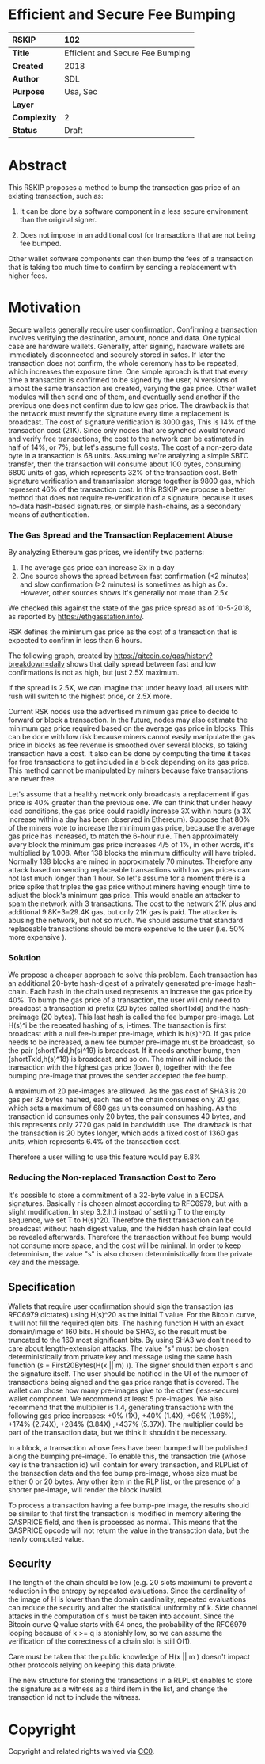 #  Efficient and Secure Fee Bumping  

| RSKIP          | 102                              |
| :------------- | :------------------------------- |
| **Title**      | Efficient and Secure Fee Bumping |
| **Created**    | 2018                             |
| **Author**     | SDL                              |
| **Purpose**    | Usa, Sec                         |
| **Layer**      |                                  |
| **Complexity** | 2                                |
| **Status**     | Draft                            |

# Abstract

This RSKIP proposes a method to bump the transaction gas price of an existing transaction, such as:

1) It can be done by a software component in a less secure environment than the original signer.

2) Does not impose in an additional cost for transactions that are not being fee bumped.

Other wallet software components can then bump the fees of a transaction that is taking too much time to confirm by sending a replacement with higher fees.

# Motivation

Secure wallets generally require user confirmation. Confirming a transaction involves verifying the destination, amount, nonce and data. One typical case are hardware wallets. Generally, after signing, hardware wallets are immediately disconnected and securely stored in safes. If later the transaction does not confirm, the whole ceremony has to be repeated, which increases the exposure time. One simple aproach is that that every time a transaction is confirmed to be signed by the user, N versions of almost the same transaction are created, varying the gas price.  Other wallet modules will then send one of them, and eventually send another if the previous one does not confirm due to low gas price. The drawback is that the network must reverify the signature every time a replacement is broadcast. The cost of signature verification is 3000 gas,  This is 14% of the transaction cost (21K). Since only nodes that are synched would forward and verify free transactions, the cost to the network can be estimated in half of 14%, or 7%, but let's assume full costs. The cost of a non-zero data byte in a transaction is 68 units. Assuming we're analyzing a simple SBTC transfer, then the transaction will consume about 100 bytes, consuming 6800 units of gas, which represents 32% of the transaction cost. Both signature verification and transmission storage together is 9800 gas, which represent 46% of the transaction cost. In this RSKIP we propose a better method that does not require re-verification of a signature, because it uses no-data hash-based signatures, or simple hash-chains, as a secondary means of authentication.  

### The Gas Spread and the Transaction Replacement Abuse

By analyzing Ethereum gas prices, we identify two patterns:

1. The average gas price can increase 3x in a day
2. One source shows the spread between fast confirmation (\<2 minutes) and slow confirmation (\>2 minutes) is sometimes as high as 6x. However, other sources shows it's generally not more than 2.5x

We checked this against the state of the gas price spread as of 10-5-2018, as reported by https://ethgasstation.info/.

RSK defines the minimum gas price as the cost of a transaction that is expected to confirm in less than 6 hours. 

The following graph, created by https://gitcoin.co/gas/history?breakdown=daily shows that daily spread between fast and low confirmations is not as high, but just 2.5X maximum.

If the spread is 2.5X, we can imagine that under heavy load, all users with rush will switch to the highest price, or 2.5X more.

Current RSK nodes use the advertised minimum gas price to decide to forward or block a transaction. In the future, nodes may also estimate the minimum gas price required based on the average gas price in blocks. This can be done with low risk because miners cannot easily manipulate the gas price in blocks as fee revenue is smoothed over several blocks, so faking transaction have a cost. It also can be done by computing the time it takes for free transactions to get included in a block depending on its gas price. This method cannot be manipulated by miners because fake transactions are never free. 

Let's assume that a healthy network only broadcasts a replacement if gas price is 40% greater than the previous one.  We can think that under heavy load conditions, the gas price could rapidly increase 3X within  hours (a 3X increase within a day has been observed in Ethereum). Suppose that 80% of the miners vote to increase the minimum gas price, because the average gas price has increased, to match the 6-hour rule. Then approximately every block the minimum gas price increases 4/5 of 1%, in other words, it's multiplied by 1.008. After 138 blocks the minimum difficulty will have tripled.  Normally 138 blocks are mined in approximately 70 minutes. Therefore any attack based on sending replaceable transactions with low gas prices can not last much longer than 1 hour. So let's assume for a moment there is a price spike that triples the gas price without miners having enough time to adjust the block's minimum gas price. This would enable an attacker to spam the network with 3 transactions. The cost to the network 21K plus and additional 9.8K*3=29.4K gas, but only 21K gas is paid. The attacker is abusing the network, but not so much. We should assume that standard replaceable transactions should be more expensive to the user (i.e. 50% more expensive ). 

### Solution

We propose a cheaper approach to solve this problem. Each transaction has an additional 20-byte hash-digest of a privately generated pre-image hash-chain. Each hash in the chain used represents an increase the gas price by 40%. To bump the gas price of a transaction, the user will only need to broadcast a transaction id prefix (20 bytes called shortTxId) and the hash-preimage (20 bytes). This last hash is called the fee bumper pre-image. Let H(s)^i be the repeated hashing of s, i-times. The transaction is first broadcast with a null fee-bumper pre-image, which is h(s)^20. If gas price needs to be increased, a new fee bumper pre-image must be broadcast, so the pair (shortTxId,h(s)^19) is broadcast. If it needs another bump, then (shortTxId,h(s)^18) is broadcast, and so on. The miner will include the transaction with the highest gas price (lower i), together with the fee bumping pre-image that proves the sender accepted the fee bump.

A maximum of 20 pre-images are allowed. As the gas cost of SHA3 is 20 gas per 32 bytes hashed, each has of the chain consumes only 20 gas, which sets a maximum of 680 gas units consumed on hashing. As the transaction id consumes only 20 bytes, the pair consumes 40 bytes, and this represents only 2720 gas paid in bandwidth use. The drawback is that the transaction is 20 bytes longer, which adds a fixed cost of 1360 gas units, which represents 6.4% of the transaction cost.

Therefore a user willing to use this feature would pay 6.8%

### Reducing the Non-replaced Transaction Cost to Zero

It's possible to store a commitment of a 32-byte value in a ECDSA signatures. Basically r is chosen almost according to RFC6979, but with a slight modification.  In step 3.2.h.1 instead of setting T to the empty sequence, we set T to H(s)^20. Therefore the first transaction can be broadcast without hash digest value, and the hidden hash chain leaf could be revealed afterwards. Therefore the transaction without fee bump would not consume more space, and the cost will be minimal. In order to keep determinism, the value "s" is also chosen deterministically from the private key and the message.

## Specification

Wallets that require user confirmation should sign the transaction (as RFC6979 dictates) using H(s)^20 as the initial T value. For the Bitcoin curve, it will not fill the required qlen bits. The hashing function H with an exact domain/image of 160 bits. H should be SHA3, so the result must be truncated to the 160 most significant bits. By using SHA3 we don't need to care about length-extension attacks. The value "s" must be chosen deterministically from private key and message using the same hash function (s = First20Bytes(H(x || m) )). The signer should then export s and the signature itself. The user should be notified in the UI of the number of transactions being signed and the gas price range that is covered. The wallet can chose how many pre-images give to the other (less-secure) wallet component. We recommend at least 5 pre-images. We also recommend that the multiplier is 1.4, generating transactions with the following gas price increases: +0% (1X), +40% (1.4X), +96% (1.96%), +174% (2.74X), +284% (3.84X) ,+437% (5.37X). The multiplier could be part of the transaction data, but we think it shouldn't be necessary.

In a block, a transaction whose fees have been bumped will be published along the bumping pre-image. To enable this, the transaction trie (whose key is the transaction id) will contain for every transaction, and RLPList of the transaction data and the fee bump pre-image, whose size must be either 0 or 20 bytes. Any other item in the RLP list, or the presence of a shorter pre-image, will render the block invalid. 

To process a transaction having a fee bump-pre image, the results should be similar to that first the transaction is modified in memory altering the GASPRICE field, and then is processed as normal. This means that the GASPRICE opcode will not return the value in the transaction data, but the newly computed value. 

## Security

The length of the chain should be low (e.g. 20 slots maximum) to prevent a reduction in the entropy by repeated evaluations. Since the cardinality of the image of H is lower than the domain cardinality, repeated evaluations can reduce the security and alter the statistical uniformity of k. Side channel attacks in the computation of s must be taken into account. Since the Bitcoin curve Q value starts with 64 ones, the probability of the RFC6979  looping because of k >= q is atonishly low, so we can assume the verification of the correctness of a chain slot is still O(1).

Care must be taken that the public  knowledge of H(x || m ) doesn't impact other protocols relying on keeping this data private.

The new structure for storing the transactions in a RLPList enables to store the signature as a witness as a third item in the list, and change the transaction id not to include the witness.

# **Copyright**

Copyright and related rights waived via [CC0](https://creativecommons.org/publicdomain/zero/1.0/).


